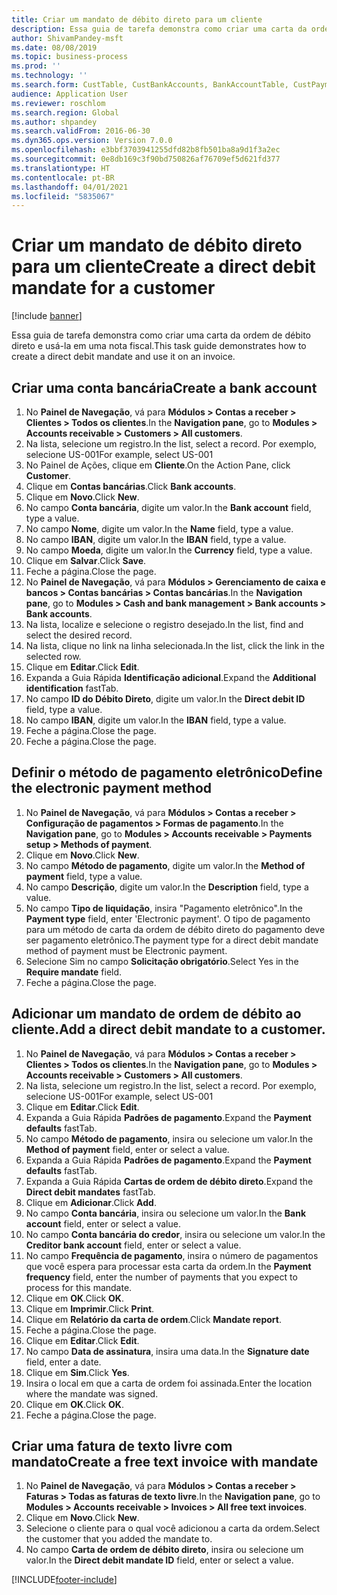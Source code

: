 ```yaml
---
title: Criar um mandato de débito direto para um cliente
description: Essa guia de tarefa demonstra como criar uma carta da ordem de débito direto e usá-la em uma nota fiscal.
author: ShivamPandey-msft
ms.date: 08/08/2019
ms.topic: business-process
ms.prod: ''
ms.technology: ''
ms.search.form: CustTable, CustBankAccounts, BankAccountTable, CustPaymMode, CustDirectDebitMandate, BankAccountTableLookUp, SrsReportViewerForm,  LogisticsAddressCityLookup, CustFreeInvoice, CustTableLookup
audience: Application User
ms.reviewer: roschlom
ms.search.region: Global
ms.author: shpandey
ms.search.validFrom: 2016-06-30
ms.dyn365.ops.version: Version 7.0.0
ms.openlocfilehash: e3bbf3703941255dfd82b8fb501ba8a9d1f3a2ec
ms.sourcegitcommit: 0e8db169c3f90bd750826af76709ef5d621fd377
ms.translationtype: HT
ms.contentlocale: pt-BR
ms.lasthandoff: 04/01/2021
ms.locfileid: "5835067"
---
```

# <a name="create-a-direct-debit-mandate-for-a-customer"></a><span data-ttu-id="ec06d-103">Criar um mandato de débito direto para um cliente</span><span class="sxs-lookup"><span data-stu-id="ec06d-103">Create a direct debit mandate for a customer</span></span>

[!include [banner](../../includes/banner.md)]

<span data-ttu-id="ec06d-104">Essa guia de tarefa demonstra como criar uma carta da ordem de débito direto e usá-la em uma nota fiscal.</span><span class="sxs-lookup"><span data-stu-id="ec06d-104">This task guide demonstrates how to create a direct debit mandate and use it on an invoice.</span></span>


## <a name="create-a-bank-account"></a><span data-ttu-id="ec06d-105">Criar uma conta bancária</span><span class="sxs-lookup"><span data-stu-id="ec06d-105">Create a bank account</span></span>
1. <span data-ttu-id="ec06d-106">No **Painel de Navegação**, vá para **Módulos > Contas a receber > Clientes > Todos os clientes**.</span><span class="sxs-lookup"><span data-stu-id="ec06d-106">In the **Navigation pane**, go to **Modules > Accounts receivable > Customers > All customers**.</span></span>
2. <span data-ttu-id="ec06d-107">Na lista, selecione um registro.</span><span class="sxs-lookup"><span data-stu-id="ec06d-107">In the list, select a record.</span></span> <span data-ttu-id="ec06d-108">Por exemplo, selecione US-001</span><span class="sxs-lookup"><span data-stu-id="ec06d-108">For example, select US-001</span></span>
3. <span data-ttu-id="ec06d-109">No Painel de Ações, clique em **Cliente**.</span><span class="sxs-lookup"><span data-stu-id="ec06d-109">On the Action Pane, click **Customer**.</span></span>
4. <span data-ttu-id="ec06d-110">Clique em **Contas bancárias**.</span><span class="sxs-lookup"><span data-stu-id="ec06d-110">Click **Bank accounts**.</span></span>
5. <span data-ttu-id="ec06d-111">Clique em **Novo**.</span><span class="sxs-lookup"><span data-stu-id="ec06d-111">Click **New**.</span></span>
6. <span data-ttu-id="ec06d-112">No campo **Conta bancária**, digite um valor.</span><span class="sxs-lookup"><span data-stu-id="ec06d-112">In the **Bank account** field, type a value.</span></span>
7. <span data-ttu-id="ec06d-113">No campo **Nome**, digite um valor.</span><span class="sxs-lookup"><span data-stu-id="ec06d-113">In the **Name** field, type a value.</span></span>
8. <span data-ttu-id="ec06d-114">No campo **IBAN**, digite um valor.</span><span class="sxs-lookup"><span data-stu-id="ec06d-114">In the **IBAN** field, type a value.</span></span>
9. <span data-ttu-id="ec06d-115">No campo **Moeda**, digite um valor.</span><span class="sxs-lookup"><span data-stu-id="ec06d-115">In the **Currency** field, type a value.</span></span>
10. <span data-ttu-id="ec06d-116">Clique em **Salvar**.</span><span class="sxs-lookup"><span data-stu-id="ec06d-116">Click **Save**.</span></span>
11. <span data-ttu-id="ec06d-117">Feche a página.</span><span class="sxs-lookup"><span data-stu-id="ec06d-117">Close the page.</span></span>
12. <span data-ttu-id="ec06d-118">No **Painel de Navegação**, vá para **Módulos > Gerenciamento de caixa e bancos > Contas bancárias > Contas bancárias**.</span><span class="sxs-lookup"><span data-stu-id="ec06d-118">In the **Navigation pane**, go to **Modules > Cash and bank management > Bank accounts > Bank accounts**.</span></span>
13. <span data-ttu-id="ec06d-119">Na lista, localize e selecione o registro desejado.</span><span class="sxs-lookup"><span data-stu-id="ec06d-119">In the list, find and select the desired record.</span></span>
14. <span data-ttu-id="ec06d-120">Na lista, clique no link na linha selecionada.</span><span class="sxs-lookup"><span data-stu-id="ec06d-120">In the list, click the link in the selected row.</span></span>
15. <span data-ttu-id="ec06d-121">Clique em **Editar**.</span><span class="sxs-lookup"><span data-stu-id="ec06d-121">Click **Edit**.</span></span>
16. <span data-ttu-id="ec06d-122">Expanda a Guia Rápida **Identificação adicional**.</span><span class="sxs-lookup"><span data-stu-id="ec06d-122">Expand the **Additional identification** fastTab.</span></span>
17. <span data-ttu-id="ec06d-123">No campo **ID do Débito Direto**, digite um valor.</span><span class="sxs-lookup"><span data-stu-id="ec06d-123">In the **Direct debit ID** field, type a value.</span></span>
18. <span data-ttu-id="ec06d-124">No campo **IBAN**, digite um valor.</span><span class="sxs-lookup"><span data-stu-id="ec06d-124">In the **IBAN** field, type a value.</span></span>
19. <span data-ttu-id="ec06d-125">Feche a página.</span><span class="sxs-lookup"><span data-stu-id="ec06d-125">Close the page.</span></span>
20. <span data-ttu-id="ec06d-126">Feche a página.</span><span class="sxs-lookup"><span data-stu-id="ec06d-126">Close the page.</span></span>

## <a name="define-the-electronic-payment-method"></a><span data-ttu-id="ec06d-127">Definir o método de pagamento eletrônico</span><span class="sxs-lookup"><span data-stu-id="ec06d-127">Define the electronic payment method</span></span>
1. <span data-ttu-id="ec06d-128">No **Painel de Navegação**, vá para **Módulos > Contas a receber > Configuração de pagamentos > Formas de pagamento**.</span><span class="sxs-lookup"><span data-stu-id="ec06d-128">In the **Navigation pane**, go to **Modules > Accounts receivable > Payments setup > Methods of payment**.</span></span>
2. <span data-ttu-id="ec06d-129">Clique em **Novo**.</span><span class="sxs-lookup"><span data-stu-id="ec06d-129">Click **New**.</span></span>
3. <span data-ttu-id="ec06d-130">No campo **Método de pagamento**, digite um valor.</span><span class="sxs-lookup"><span data-stu-id="ec06d-130">In the **Method of payment** field, type a value.</span></span>
4. <span data-ttu-id="ec06d-131">No campo **Descrição**, digite um valor.</span><span class="sxs-lookup"><span data-stu-id="ec06d-131">In the **Description** field, type a value.</span></span>
5. <span data-ttu-id="ec06d-132">No campo **Tipo de liquidação**, insira "Pagamento eletrônico".</span><span class="sxs-lookup"><span data-stu-id="ec06d-132">In the **Payment type** field, enter 'Electronic payment'.</span></span> <span data-ttu-id="ec06d-133">O tipo de pagamento para um método de carta da ordem de débito direto do pagamento deve ser pagamento eletrônico.</span><span class="sxs-lookup"><span data-stu-id="ec06d-133">The payment type for a direct debit mandate method of payment must be Electronic payment.</span></span>
6. <span data-ttu-id="ec06d-134">Selecione Sim no campo **Solicitação obrigatório**.</span><span class="sxs-lookup"><span data-stu-id="ec06d-134">Select Yes in the **Require mandate** field.</span></span>
7. <span data-ttu-id="ec06d-135">Feche a página.</span><span class="sxs-lookup"><span data-stu-id="ec06d-135">Close the page.</span></span>

## <a name="add-a-direct-debit-mandate-to-a-customer"></a><span data-ttu-id="ec06d-136">Adicionar um mandato de ordem de débito ao cliente.</span><span class="sxs-lookup"><span data-stu-id="ec06d-136">Add a direct debit mandate to a customer.</span></span>
1. <span data-ttu-id="ec06d-137">No **Painel de Navegação**, vá para **Módulos > Contas a receber > Clientes > Todos os clientes**.</span><span class="sxs-lookup"><span data-stu-id="ec06d-137">In the **Navigation pane**, go to **Modules > Accounts receivable > Customers > All customers**.</span></span>
2. <span data-ttu-id="ec06d-138">Na lista, selecione um registro.</span><span class="sxs-lookup"><span data-stu-id="ec06d-138">In the list, select a record.</span></span> <span data-ttu-id="ec06d-139">Por exemplo, selecione US-001</span><span class="sxs-lookup"><span data-stu-id="ec06d-139">For example, select US-001</span></span>
3. <span data-ttu-id="ec06d-140">Clique em **Editar**.</span><span class="sxs-lookup"><span data-stu-id="ec06d-140">Click **Edit**.</span></span>
4. <span data-ttu-id="ec06d-141">Expanda a Guia Rápida **Padrões de pagamento**.</span><span class="sxs-lookup"><span data-stu-id="ec06d-141">Expand the **Payment defaults** fastTab.</span></span>
5. <span data-ttu-id="ec06d-142">No campo **Método de pagamento**, insira ou selecione um valor.</span><span class="sxs-lookup"><span data-stu-id="ec06d-142">In the **Method of payment** field, enter or select a value.</span></span>
6. <span data-ttu-id="ec06d-143">Expanda a Guia Rápida **Padrões de pagamento**.</span><span class="sxs-lookup"><span data-stu-id="ec06d-143">Expand the **Payment defaults** fastTab.</span></span>
7. <span data-ttu-id="ec06d-144">Expanda a Guia Rápida **Cartas de ordem de débito direto**.</span><span class="sxs-lookup"><span data-stu-id="ec06d-144">Expand the **Direct debit mandates** fastTab.</span></span>
8. <span data-ttu-id="ec06d-145">Clique em **Adicionar**.</span><span class="sxs-lookup"><span data-stu-id="ec06d-145">Click **Add**.</span></span>
9. <span data-ttu-id="ec06d-146">No campo **Conta bancária**, insira ou selecione um valor.</span><span class="sxs-lookup"><span data-stu-id="ec06d-146">In the **Bank account** field, enter or select a value.</span></span>
10. <span data-ttu-id="ec06d-147">No campo **Conta bancária do credor**, insira ou selecione um valor.</span><span class="sxs-lookup"><span data-stu-id="ec06d-147">In the **Creditor bank account** field, enter or select a value.</span></span>
11. <span data-ttu-id="ec06d-148">No campo **Frequência de pagamento**, insira o número de pagamentos que você espera para processar esta carta da ordem.</span><span class="sxs-lookup"><span data-stu-id="ec06d-148">In the **Payment frequency** field, enter the number of payments that you expect to process for this mandate.</span></span>
12. <span data-ttu-id="ec06d-149">Clique em **OK**.</span><span class="sxs-lookup"><span data-stu-id="ec06d-149">Click **OK**.</span></span>
13. <span data-ttu-id="ec06d-150">Clique em **Imprimir**.</span><span class="sxs-lookup"><span data-stu-id="ec06d-150">Click **Print**.</span></span>
14. <span data-ttu-id="ec06d-151">Clique em **Relatório da carta de ordem**.</span><span class="sxs-lookup"><span data-stu-id="ec06d-151">Click **Mandate report**.</span></span>
15. <span data-ttu-id="ec06d-152">Feche a página.</span><span class="sxs-lookup"><span data-stu-id="ec06d-152">Close the page.</span></span>
16. <span data-ttu-id="ec06d-153">Clique em **Editar**.</span><span class="sxs-lookup"><span data-stu-id="ec06d-153">Click **Edit**.</span></span>
17. <span data-ttu-id="ec06d-154">No campo **Data de assinatura**, insira uma data.</span><span class="sxs-lookup"><span data-stu-id="ec06d-154">In the **Signature date** field, enter a date.</span></span>
18. <span data-ttu-id="ec06d-155">Clique em **Sim**.</span><span class="sxs-lookup"><span data-stu-id="ec06d-155">Click **Yes**.</span></span>
19. <span data-ttu-id="ec06d-156">Insira o local em que a carta de ordem foi assinada.</span><span class="sxs-lookup"><span data-stu-id="ec06d-156">Enter the location where the mandate was signed.</span></span>
20. <span data-ttu-id="ec06d-157">Clique em **OK**.</span><span class="sxs-lookup"><span data-stu-id="ec06d-157">Click **OK**.</span></span>
21. <span data-ttu-id="ec06d-158">Feche a página.</span><span class="sxs-lookup"><span data-stu-id="ec06d-158">Close the page.</span></span>

## <a name="create-a-free-text-invoice-with-mandate"></a><span data-ttu-id="ec06d-159">Criar uma fatura de texto livre com mandato</span><span class="sxs-lookup"><span data-stu-id="ec06d-159">Create a free text invoice with mandate</span></span>
1. <span data-ttu-id="ec06d-160">No **Painel de Navegação**, vá para **Módulos > Contas a receber > Faturas > Todas as faturas de texto livre**.</span><span class="sxs-lookup"><span data-stu-id="ec06d-160">In the **Navigation pane**, go to **Modules > Accounts receivable > Invoices > All free text invoices**.</span></span>
2. <span data-ttu-id="ec06d-161">Clique em **Novo**.</span><span class="sxs-lookup"><span data-stu-id="ec06d-161">Click **New**.</span></span>
3. <span data-ttu-id="ec06d-162">Selecione o cliente para o qual você adicionou a carta da ordem.</span><span class="sxs-lookup"><span data-stu-id="ec06d-162">Select the customer that you added the mandate to.</span></span>
4. <span data-ttu-id="ec06d-163">No campo **Carta de ordem de débito direto**, insira ou selecione um valor.</span><span class="sxs-lookup"><span data-stu-id="ec06d-163">In the **Direct debit mandate ID** field, enter or select a value.</span></span>



[!INCLUDE[footer-include](../../../includes/footer-banner.md)]
